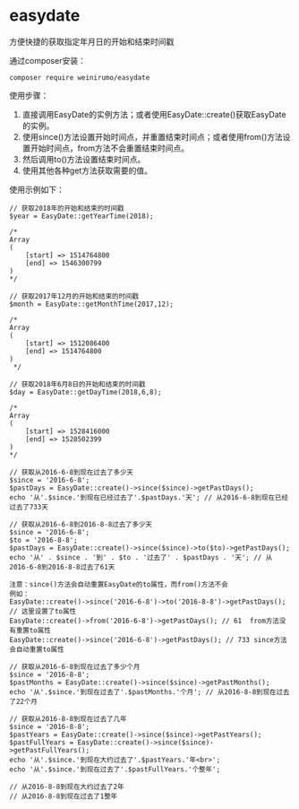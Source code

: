 # easydate
方便快捷的获取指定年月日的开始和结束时间戳

通过composer安装：
```
composer require weinirumo/easydate
```

使用步骤：
1. 直接调用EasyDate的实例方法；或者使用EasyDate::create()获取EasyDate的实例。
2. 使用since()方法设置开始时间点，并重置结束时间点；或者使用from()方法设置开始时间点，from方法不会重置结束时间点。
3. 然后调用to()方法设置结束时间点。
4. 使用其他各种get方法获取需要的值。

使用示例如下：

```
// 获取2018年的开始和结束的时间戳
$year = EasyDate::getYearTime(2018);

/*
Array
(
    [start] => 1514764800
    [end] => 1546300799
)
*/
```

```
// 获取2017年12月的开始和结束的时间戳
$month = EasyDate::getMonthTime(2017,12);

/*
Array
(
    [start] => 1512086400
    [end] => 1514764800
)
 */
```

```
// 获取2018年6月8日的开始和结束的时间戳
$day = EasyDate::getDayTime(2018,6,8);

/*
Array
(
    [start] => 1528416000
    [end] => 1528502399
)
*/
```


```
// 获取从2016-6-8到现在过去了多少天
$since = '2016-6-8';
$pastDays = EasyDate::create()->since($since)->getPastDays();
echo '从'.$since.'到现在已经过去了'.$pastDays.'天'; // 从2016-6-8到现在已经过去了733天

// 获取从2016-6-8到2016-8-8过去了多少天
$since = '2016-6-8';
$to = '2016-8-8';
$pastDays = EasyDate::create()->since($since)->to($to)->getPastDays();
echo '从' . $since . '到' . $to . '过去了' . $pastDays . '天'; // 从2016-6-8到2016-8-8过去了61天

注意：since()方法会自动重置EasyDate的to属性，而from()方法不会
例如：
EasyDate::create()->since('2016-6-8')->to('2016-8-8')->getPastDays(); // 这里设置了to属性
EasyDate::create()->from('2016-6-8')->getPastDays(); // 61  from方法没有重置to属性
EasyDate::create()->since('2016-6-8')->getPastDays(); // 733 since方法会自动重置to属性

```


```
// 获取从2016-6-8到现在过去了多少个月
$since = '2016-8-8';
$pastMonths = EasyDate::create()->since($since)->getPastMonths();
echo '从'.$since.'到现在过去了'.$pastMonths.'个月'; // 从2016-8-8到现在过去了22个月

```

```
// 获取从2016-8-8到现在过去了几年
$since = '2016-8-8';
$pastYears = EasyDate::create()->since($since)->getPastYears();
$pastFullYears = EasyDate::create()->since($since)->getPastFullYears();
echo '从'.$since.'到现在大约过去了'.$pastYears.'年<br>';
echo '从'.$since.'到现在过去了'.$pastFullYears.'个整年';

// 从2016-8-8到现在大约过去了2年
// 从2016-8-8到现在过去了1整年
```



